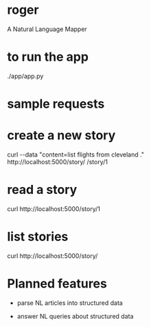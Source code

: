 roger
=====

A Natural Language Mapper

to run the app
==================
./app/app.py


sample requests
==================

# create a new story
curl --data "content=list flights from cleveland ." http://localhost:5000/story/
/story/1

# read a story
curl http://localhost:5000/story/1

# list stories
curl http://localhost:5000/story/


Planned features
===================

- parse NL articles into structured data

- answer NL queries about structured data